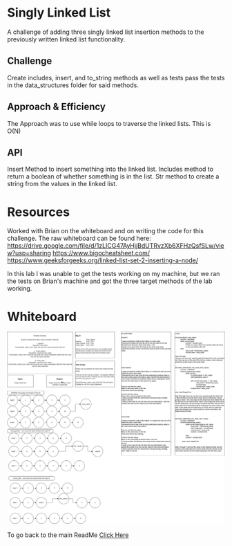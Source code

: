 # Singly Linked List
A challenge of adding three singly linked list insertion methods to the previously written linked list functionality.

## Challenge
Create includes, insert, and to_string methods as well as tests pass the tests in the data_structures folder for said methods.

## Approach & Efficiency
The Approach was to use while loops to traverse the linked lists. This is O(N)

## API
Insert Method to insert something into the linked list.
Includes method to return a boolean of whether something is in the list.
Str method to create a string from the values in the linked list.

# Resources
Worked with Brian on the whiteboard and on writing the code for this challenge.
The raw whiteboard can be found here: https://drive.google.com/file/d/1zLICG47AyHjjBdUTRvzXb6XFHzQsfSLw/view?usp=sharing
https://www.bigocheatsheet.com/
https://www.geeksforgeeks.org/linked-list-set-2-inserting-a-node/

In this lab I was unable to get the tests working on my machine, but we ran the tests on Brian's machine and got the three target methods of the lab working.

# Whiteboard
![See my work here](/python/code_challenges/linked_list_insertions/CC6WB.drawio.png)

To go back to the main ReadMe [Click Here](../../README.md)

